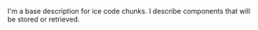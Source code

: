I'm a base description for ice code chunks. 
I describe components that will be stored or retrieved. 